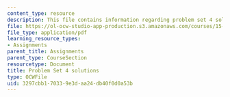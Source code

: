 ```yaml
---
content_type: resource
description: This file contains information regarding problem set 4 solutions.
file: https://ol-ocw-studio-app-production.s3.amazonaws.com/courses/15-053-optimization-methods-in-management-science-spring-2013/3297cbb170339e3daa24db40f0d0a53b_MIT15_053S13_ps4sol.pdf
file_type: application/pdf
learning_resource_types:
- Assignments
parent_title: Assignments
parent_type: CourseSection
resourcetype: Document
title: Problem Set 4 solutions
type: OCWFile
uid: 3297cbb1-7033-9e3d-aa24-db40f0d0a53b
---
```

